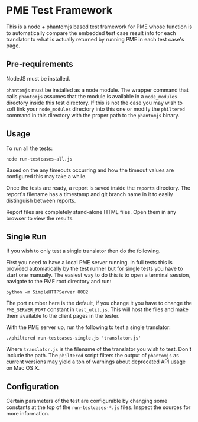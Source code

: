 PME Test Framework
==================

This is a node + phantomjs based test framework for PME whose function is to
automatically compare the embedded test case result info for each
translator to what is actually returned by running PME in each test case's
page.


Pre-requirements
----------------

NodeJS must be installed.

`phantomjs` must be installed as a node module. The wrapper command that calls
`phantomjs` assumes that the module is available in a `node_modules` directory
inside this test directory. If this is not the case you may wish to soft link
your `node_modules` directory into this one or modify the `philtered` command
in this directory with the proper path to the `phantomjs` binary.


Usage
-----

To run all the tests:

    node run-testcases-all.js

Based on the any timeouts occurring and how the timeout values are configured
this may take a while.

Once the tests are ready, a report is saved inside the `reports` directory.
The report's filename has a timestamp and git branch name in it to easily
distinguish between reports.

Report files are completely stand-alone HTML files. Open them in any browser
to view the results.


Single Run
----------

If you wish to only test a single translator then do the following.

First you need to have a local PME server running. In full tests this is
provided automatically by the test runner but for single tests you have to
start one manually. The easiest way to do this is to open a terminal session,
navigate to the PME root directory and run:

    python -m SimpleHTTPServer 8082

The port number here is the default, if you change it you have to change the
`PME_SERVER_PORT` constant in `test_util.js`. This will host the files and
make them available to the client pages in the tester.

With the PME server up, run the following to test a single translator:

    ./philtered run-testcases-single.js 'translator.js'

Where `translator.js` is the filename of the translator you wish to test.
Don't include the path. The `philtered` script filters the output of
`phantomjs` as current versions may yield a ton of warnings about deprecated
API usage on Mac OS X.


Configuration
-------------

Certain parameters of the test are configurable by changing some constants
at the top of the `run-testcases-*.js` files. Inspect the sources for more
information.

